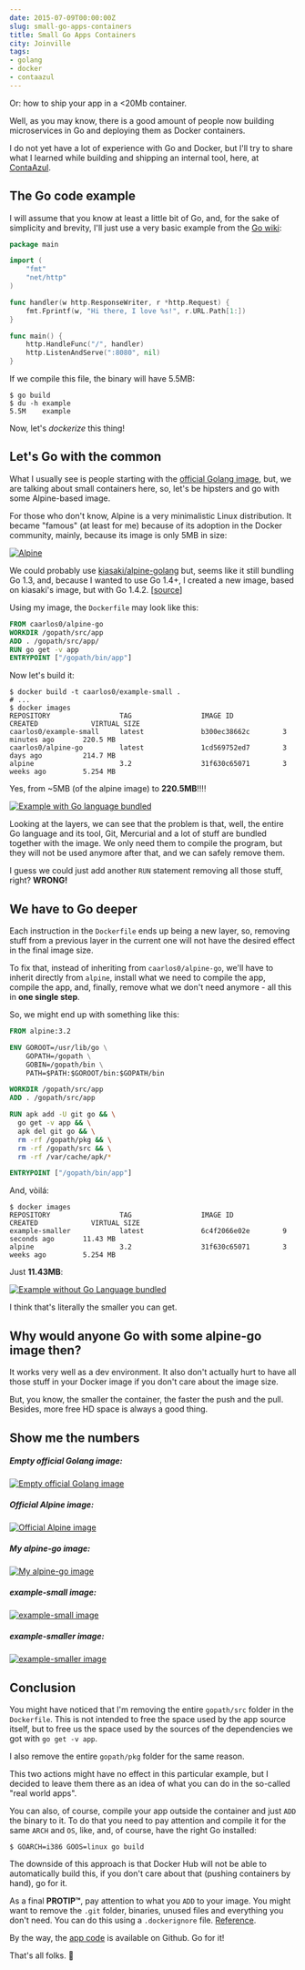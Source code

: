 ```yaml
---
date: 2015-07-09T00:00:00Z
slug: small-go-apps-containers
title: Small Go Apps Containers
city: Joinville
tags:
- golang
- docker
- contaazul
---
```


Or: how to ship your app in a <20Mb container.

Well, as you may know, there is a good amount of people now building
microservices in Go and deploying them as Docker containers.

I do not yet have a lot of experience with Go and Docker, but I'll try to
share what I learned while building and shipping an internal tool, here, at
[ContaAzul](http://contaazul.com).

## The Go code example

I will assume that you know at least a little bit of Go, and, for the sake
of simplicity and brevity, I'll just use a very basic example from the
[Go wiki](https://golang.org/doc/articles/wiki/):

```go
package main

import (
	"fmt"
	"net/http"
)

func handler(w http.ResponseWriter, r *http.Request) {
	fmt.Fprintf(w, "Hi there, I love %s!", r.URL.Path[1:])
}

func main() {
	http.HandleFunc("/", handler)
	http.ListenAndServe(":8080", nil)
}
```

If we compile this file, the binary will have 5.5MB:

```console
$ go build
$ du -h example
5.5M	example
```

Now, let's _dockerize_ this thing!

## Let's Go with the common

What I usually see is people starting with the
[official Golang image](https://registry.hub.docker.com/_/golang/), but, we
are talking about small containers here, so, let's be hipsters and go with
some Alpine-based image.

For those who don't know, Alpine is a very minimalistic Linux distribution.
It became "famous" (at least for me) because of its adoption in the Docker
community, mainly, because its image is only 5MB in size:

[![Alpine](https://badge.imagelayers.io/alpine:latest.svg)](https://imagelayers.io/?images=alpine:latest "Get your own badge on imagelayers.io")

We could probably use
<a data-proofer-ignore href="https://github.com/kiasaki/docker-alpine-golang">kiasaki/alpine-golang<a/>
but, seems like it still bundling Go 1.3, and, because I wanted to use Go 1.4+,
I created a new image, based on kiasaki's image, but with Go 1.4.2.
[[source](https://github.com/caarlos0/docker-alpine-go)]

Using my image, the `Dockerfile` may look like this:

```dockerfile
FROM caarlos0/alpine-go
WORKDIR /gopath/src/app
ADD . /gopath/src/app/
RUN go get -v app
ENTRYPOINT ["/gopath/bin/app"]
```

Now let's build it:

```console
$ docker build -t caarlos0/example-small .
# ...
$ docker images
REPOSITORY                 TAG                 IMAGE ID            CREATED             VIRTUAL SIZE
caarlos0/example-small     latest              b300ec38662c        3 minutes ago       220.5 MB
caarlos0/alpine-go         latest              1cd569752ed7        3 days ago          214.7 MB
alpine                     3.2                 31f630c65071        3 weeks ago         5.254 MB
```

Yes, from ~5MB (of the alpine image) to **220.5MB**!!!!

[![Example with Go language bundled](https://badge.imagelayers.io/caarlos0/example-small.svg)](https://imagelayers.io/?images=caarlos0/example-small "Get your own badge on imagelayers.io")

Looking at the layers, we can see that the problem is that,
well, the entire Go language and its tool, Git, Mercurial and a lot of stuff
are bundled together with the image. We only need them to compile the program,
but they will not be used anymore after that, and we can safely remove them.

I guess we could just add another `RUN` statement removing all those stuff,
right? **WRONG!**

## We have to Go deeper

Each instruction in the `Dockerfile` ends up being a
new layer, so, removing stuff from a previous layer in the current one
will not have the desired effect in the final image size.

To fix that, instead of inheriting from `caarlos0/alpine-go`, we'll have to
inherit directly from `alpine`, install what we need to compile the app,
compile the app, and, finally, remove what we don't need anymore - all this
in **one single step**.

So, we might end up with something like this:

```dockerfile
FROM alpine:3.2

ENV GOROOT=/usr/lib/go \
    GOPATH=/gopath \
    GOBIN=/gopath/bin \
    PATH=$PATH:$GOROOT/bin:$GOPATH/bin

WORKDIR /gopath/src/app
ADD . /gopath/src/app

RUN apk add -U git go && \
  go get -v app && \
  apk del git go && \
  rm -rf /gopath/pkg && \
  rm -rf /gopath/src && \
  rm -rf /var/cache/apk/*

ENTRYPOINT ["/gopath/bin/app"]
```

And, vòilá:

```console
$ docker images
REPOSITORY                 TAG                 IMAGE ID            CREATED             VIRTUAL SIZE
example-smaller            latest              6c4f2066e02e        9 seconds ago       11.43 MB
alpine                     3.2                 31f630c65071        3 weeks ago         5.254 MB
```

Just **11.43MB**:

[![Example without Go Language bundled](https://badge.imagelayers.io/caarlos0/example-smaller:latest.svg)](https://imagelayers.io/?images=caarlos0/example-smaller:latest "Get your own badge on imagelayers.io")

I think that's literally the smaller you can get.

## Why would anyone Go with some alpine-go image then?

It works very well as a dev environment. It also don't actually hurt to have
all those stuff in your Docker image if you don't care about the image size.

But, you know, the smaller the container, the faster the push and the pull.
Besides, more free HD space is always a good thing.

## Show me the numbers

##### Empty official Golang image:

[![Empty official Golang image](https://badge.imagelayers.io/golang:latest.svg)](https://imagelayers.io/?images=golang:latest "Get your own badge on imagelayers.io")

##### Official Alpine image:

[![Official Alpine image](https://badge.imagelayers.io/alpine.svg)](https://imagelayers.io/?images=alpine "Get your own badge on imagelayers.io")

##### My alpine-go image:

[![My alpine-go image](https://badge.imagelayers.io/caarlos0/alpine-go:latest.svg)](https://imagelayers.io/?images=caarlos0/alpine-go:latest "Get your own badge on imagelayers.io")

##### example-small image:

[![example-small image](https://badge.imagelayers.io/caarlos0/example-small.svg)](https://imagelayers.io/?images=caarlos0/example-small "Get your own badge on imagelayers.io")

##### example-smaller image:

[![example-smaller image](https://badge.imagelayers.io/caarlos0/example-smaller:latest.svg)](https://imagelayers.io/?images=caarlos0/example-smaller:latest "Get your own badge on imagelayers.io")

## Conclusion

You might have noticed that I'm removing the entire `gopath/src` folder in the
`Dockerfile`. This is not intended to free the space used by the app source
itself, but to free us the space used by the sources of the dependencies we
got with `go get -v app`.

I also remove the entire `gopath/pkg` folder for the same reason.

This two actions might have no effect in this particular example, but I decided
to leave them there as an idea of what you can do in the so-called
"real world apps".

You can also, of course, compile your app outside the container and just
`ADD` the binary to it. To do that you need to pay attention and compile it
for the same `ARCH` and `OS`, like, and, of course, have the right Go
installed:

```console
$ GOARCH=i386 GOOS=linux go build
```

The downside of this approach is that Docker Hub will not be able to
automatically build this, if you don't care about that (pushing containers by
hand), go for it.

As a final **PROTIP™**, pay attention to what you `ADD` to your image. You
might want to remove the `.git` folder, binaries, unused files and everything
you don't need. You can do this using a `.dockerignore` file.
[Reference](https://docs.docker.com/engine/reference/builder/#/dockerignore-file).

By the way, the
[app code](https://github.com/caarlos0/small-go-app-container-example)
is available on Github. Go for it!

That's all folks. :beers:
